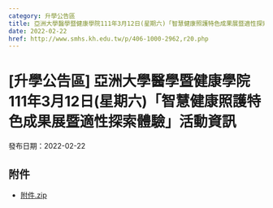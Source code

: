 ```yaml
---
category: 升學公告區
title: 亞洲大學醫學暨健康學院111年3月12日(星期六)「智慧健康照護特色成果展暨適性探索體驗」活動資訊
date: 2022-02-22
href: http://www.smhs.kh.edu.tw/p/406-1000-2962,r20.php
---
```


# [升學公告區] 亞洲大學醫學暨健康學院111年3月12日(星期六)「智慧健康照護特色成果展暨適性探索體驗」活動資訊

發布日期：2022-02-22

<div><div></div><div></div></div>

## 附件

- [附件.zip](https://www.smhs.kh.edu.tw/app/index.php?Action=downloadfile&file=WVhSMFlXTm9MelV5TDNCMFlWOHlOamsyWHpnek56azJOakJmT1RBM05EQXVlbWx3&fname=DGGGROTSYWQO41XX50LKSWHGRK30OOLKDGUWTSKK4125MLVWKPROVTPOUSSSPKPO)
